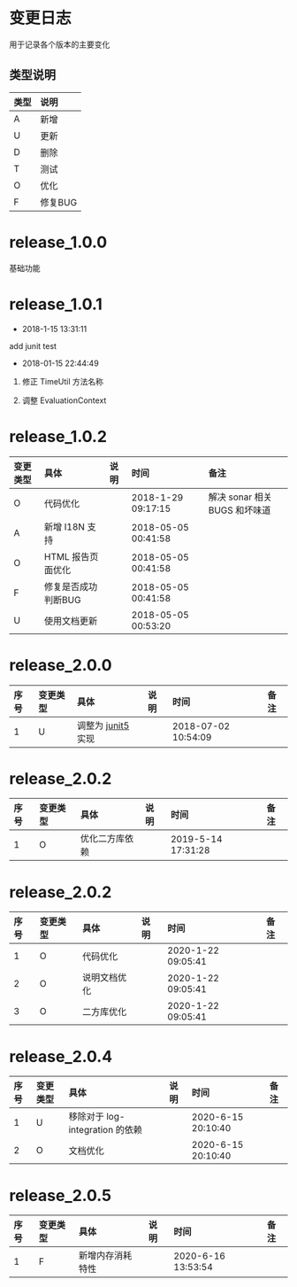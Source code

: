 # 变更日志

用于记录各个版本的主要变化

## 类型说明 

| 类型 | 说明 |
|:----|:----|
| A | 新增 |
| U | 更新 |
| D | 删除 |
| T | 测试 |
| O | 优化 |
| F | 修复BUG |

# release_1.0.0

基础功能

# release_1.0.1

- 2018-1-15 13:31:11

add junit test

- 2018-01-15 22:44:49

1. 修正 TimeUtil 方法名称

2. 调整 EvaluationContext

# release_1.0.2

| 变更类型 | 具体 | 说明 | 时间 | 备注 |
|:---|:---|:---|:--|:---|
| O | 代码优化 | | 2018-1-29 09:17:15 | 解决 sonar 相关 BUGS 和坏味道 |
| A | 新增 I18N 支持 | | 2018-05-05 00:41:58 | |
| O | HTML 报告页面优化 | | 2018-05-05 00:41:58 | |
| F | 修复是否成功判断BUG | | 2018-05-05 00:41:58 |  |
| U | 使用文档更新 | | 2018-05-05 00:53:20 | |

# release_2.0.0

| 序号 | 变更类型 | 具体 | 说明 | 时间 | 备注 |
|:---|:---|:---|:---|:--|:---|
| 1 | U | 调整为 [junit5](https://junit.org/junit5/) 实现 | | 2018-07-02 10:54:09 | |

# release_2.0.2

| 序号 | 变更类型 | 具体 | 说明 | 时间 | 备注 |
|:---|:---|:---|:---|:--|:---|
| 1 | O | 优化二方库依赖 | | 2019-5-14 17:31:28 | |

# release_2.0.2

| 序号 | 变更类型 | 具体 | 说明 | 时间 | 备注 |
|:---|:---|:---|:---|:--|:---|
| 1 | O | 代码优化 | | 2020-1-22 09:05:41 | |
| 2 | O | 说明文档优化 | | 2020-1-22 09:05:41 | |
| 3 | O | 二方库优化 | | 2020-1-22 09:05:41 | |

# release_2.0.4

| 序号 | 变更类型 | 具体 | 说明 | 时间 | 备注 |
|:---|:---|:---|:---|:--|:---|
| 1 | U | 移除对于 log-integration 的依赖 | | 2020-6-15 20:10:40 | |
| 2 | O | 文档优化 | | 2020-6-15 20:10:40 | |

# release_2.0.5

| 序号 | 变更类型 | 具体 | 说明 | 时间 | 备注 |
|:---|:---|:---|:---|:--|:---|
| 1 | F | 新增内存消耗特性 | | 2020-6-16 13:53:54 | |

